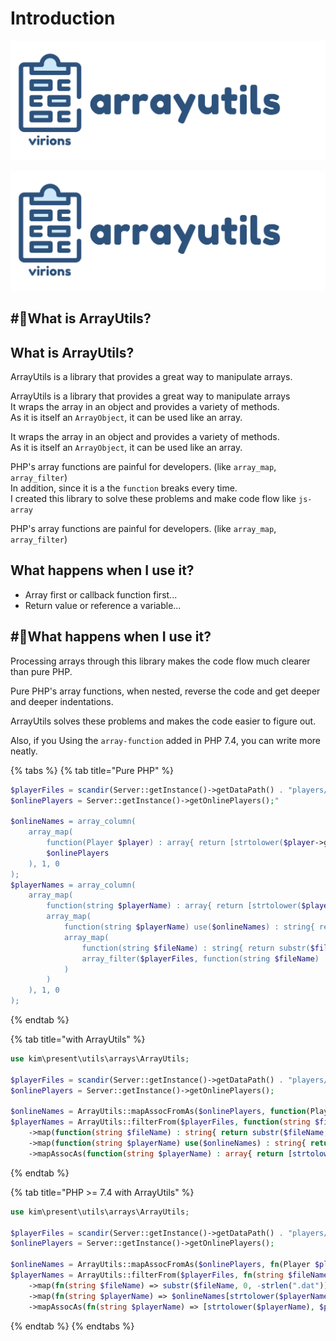 # Introduction



![](.gitbook/assets/title.svg)

![](.gitbook/assets/virions-min-2-.svg)

## \#⃣What is ArrayUtils? <a id="importing"></a>

## What is ArrayUtils?

ArrayUtils is a library that provides a great way to manipulate arrays.

ArrayUtils is a library that provides a great way to manipulate arrays  
It wraps the array in an object and provides a variety of methods.   
As it is itself an `ArrayObject`, it can be used like an array.

It wraps the array in an object and provides a variety of methods.   
As it is itself an `ArrayObject`, it can be used like an array.

PHP's array functions are painful for developers. \(like `array_map`, `array_filter`\)  
In addition, since it is a the `function` breaks every time.   
I created this library to solve these problems and make code flow like `js-array`

PHP's array functions are painful for developers. \(like `array_map`, `array_filter`\)

## What happens when I use it?



* Array first or callback function first...  
* Return value or reference a variable...  



## \#⃣What happens when I use it? <a id="importing"></a>

Processing arrays through this library makes the code flow much clearer than pure PHP.

Pure PHP's array functions, when nested, reverse the code and get deeper and deeper indentations.

ArrayUtils solves these problems and makes the code easier to figure out.

Also, if you Using the `array-function` added in PHP 7.4, you can write more neatly.

{% tabs %}
{% tab title="Pure PHP" %}
```php
$playerFiles = scandir(Server::getInstance()->getDataPath() . "players/"
$onlinePlayers = Server::getInstance()->getOnlinePlayers();"

$onlineNames = array_column(
    array_map(
        function(Player $player) : array{ return [strtolower($player->getName()), $player->getName()]; },
        $onlinePlayers
    ), 1, 0
);
$playerNames = array_column(
    array_map(
        function(string $playerName) : array{ return [strtolower($playerName), $playerName]; },
        array_map(
            function(string $playerName) use($onlineNames) : string{ return $onlineNames[strtolower($playerName)] ?? $playerName; },
            array_map(
                function(string $fileName) : string{ return substr($fileName, 0, -strlen(\".dat\")); },
                array_filter($playerFiles, function(string $fileName) : bool{ return substr($fileName, -strlen(\".dat\")) === \".dat\"; })
            )
        )
    ), 1, 0
);
```
{% endtab %}

{% tab title="with ArrayUtils" %}
```php
use kim\present\utils\arrays\ArrayUtils;

$playerFiles = scandir(Server::getInstance()->getDataPath() . "players/");
$onlinePlayers = Server::getInstance()->getOnlinePlayers();

$onlineNames = ArrayUtils::mapAssocFromAs($onlinePlayers, function(Player $player) : array{ return [strtolower($player->getName()), $player->getName()]; });
$playerNames = ArrayUtils::filterFrom($playerFiles, function(string $fileName) : bool{ return substr($fileName, -strlen(".dat")) === ".dat"; }) 
    ->map(function(string $fileName) : string{ return substr($fileName, 0, -strlen(".dat")); })
    ->map(function(string $playerName) use($onlineNames) : string{ return $onlineNames[strtolower($playerName)] ?? $playerName; })
    ->mapAssocAs(function(string $playerName) : array{ return [strtolower($playerName), $playerName]; });
```
{% endtab %}

{% tab title="PHP >= 7.4 with ArrayUtils" %}
```php
use kim\present\utils\arrays\ArrayUtils;

$playerFiles = scandir(Server::getInstance()->getDataPath() . "players/");
$onlinePlayers = Server::getInstance()->getOnlinePlayers();

$onlineNames = ArrayUtils::mapAssocFromAs($onlinePlayers, fn(Player $player) => [strtolower($player->getName()), $player->getName()]);
$playerNames = ArrayUtils::filterFrom($playerFiles, fn(string $fileName) => substr($fileName, -strlen(".dat")) === ".dat") 
    ->map(fn(string $fileName) => substr($fileName, 0, -strlen(".dat")))
    ->map(fn(string $playerName) => $onlineNames[strtolower($playerName)] ?? $playerName)
    ->mapAssocAs(fn(string $playerName) => [strtolower($playerName), $playerName]);
```
{% endtab %}
{% endtabs %}



